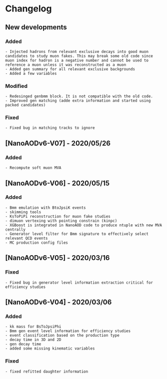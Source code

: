 # Changelog

## New developments
### Added
	- Injected hadrons from relevant exclusive decays into good muon candidates to study muon fakes. This may break some old code since muon index for hadron is a negative number and cannot be used to reference a muon unless it was reconstructed as a muon 
	- Added gen summary for all relevant exclusive backgrounds
	- Added a few variables
### Modified
	- Redesinged genbmm block. It is not compatible with the old code.
	- Improved gen matching (adde extra information and started using packed candidates)
### Fixed
	- Fixed bug in matching tracks to ignore

## [NanoAODv6-V07] - 2020/05/26

### Added
	- Recompute soft muon MVA

## [NanoAODv6-V06] - 2020/05/15

### Added
	- Bmm emulation with BtoJpsiK events
	- skimming tools
	- KsToPiPi reconstruction for muon fake studies
	- dimuon vertexing with pointing constrain (kinpc)
	- XGBoost is integrated in NanoAOD code to produce ntuple with new MVA centrally
	- Generator level filter for Bmm signature to effectively select relevant QCD events
	- MC production config files

## [NanoAODv6-V05] - 2020/03/16

### Fixed
	- Fixed bug in generator level information extraction critical for efficiency studies

## [NanoAODv6-V04] - 2020/03/06

### Added
	- kk mass for BsToJpsiPhi
	- Bmm gen event level information for efficiency studies
	- event classification based on the production type
	- decay time in 3D and 2D
	- gen decay time
	- added some missing kinematic variables

### Fixed
	- fixed refitted daughter information
